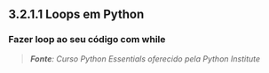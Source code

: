 ## 3.2.1.1 Loops em Python

### Fazer loop ao seu código com while



>***Fonte**: Curso Python Essentials oferecido pela Python Institute*